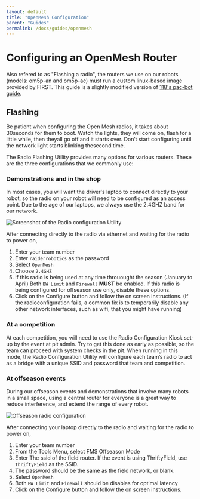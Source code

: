 ```yaml
---
layout: default
title: "OpenMesh Configuration"
parent: "Guides"
permalink: /docs/guides/openmesh
---
```


# Configuring an OpenMesh Router

Also refered to as "Flashing a radio", the routers we use on our robots (models: om5p-an and om5p-ac) must run a custom linux-based image provided by FIRST. This guide is a slightly modified version of [118's pac-bot guide](https://ccisdrobonauts.org/uploads/12/8f/128f1b30391ad7a196606e2b57a1a6b1.pdf).

## Flashing
Be patient when configuring the Open Mesh radios, it takes about 30seconds for them to boot. Watch the lights, they will come on, flash for a little while, then theyall go off and it starts over. Don’t start configuring until the network light starts blinking ​thesecond time.

The Radio Flashing Utility provides many options for various routers. These are the three configurations that we commonly use:

### Demonstrations and in the shop

In most cases, you will want the driver's laptop to connect directly to your robot, so the radio on your robot will need to be configured as an access point. Due to the age of our laptops, we always use the 2.4GHZ band for our network.

![Screenshot of the Radio configuration Utility](/webdocs/assets/img/radioconfig.png)

After connecting directly to the radio via ethernet and waiting for the radio to power on,

 1. Enter your team number
 2. Enter `raiderrobotics` as the password
 3. Select `OpenMesh`
 4. Choose `2.4GHZ`
 5. If this radio is being used at any time throuought the season (January to April) Both `BW Limit` and `Firewall` **MUST** be enabled. If this radio is being configured for offseason use only, disable these options.
 6. Click on the Configure button and follow the on screen instructions. (If the radioconfiguration fails, a common fix is to temporarily disable any other network interfaces, such as wifi, that you might have running)

### At a competition

At each competition, you will need to use the Radio Configuration Kiosk set-up by the event at pit admin. Try to get this done as early as possible, so the team can proceed with system checks in the pit. When running in this mode, the Radio Configuration Utility will configure each team’s radio to act as a bridge with a unique SSID and password that team and competition.

### At offseason events

During our offseason events and demonstrations that involve many robots in a small space, using a central router for everyone is a great way to reduce interference, and extend the range of every robot.

![Offseason radio configuration](/webdocs/assets/img/fieldradio.png)

After connecting your laptop directly to the radio and waiting for the radio to power on,

 1. Enter your team number
 2. From the Tools Menu, select FMS Offseason Mode
 3. Enter The ssid of the field router. If the event is using ThriftyField, use `ThriftyField` as the SSID.
 4. The password should be the same as the field network, or blank.
 5. Select `OpenMesh`
 6.  Both `BW Limit` and `Firewall` should be disables for optimal latency
 7. Click on the Configure button and follow the on screen instructions.